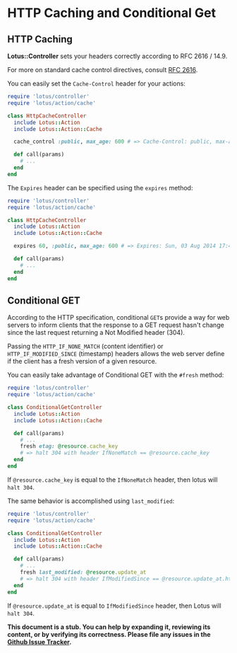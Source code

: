 # HTTP Caching and Conditional Get

## HTTP Caching

__Lotus::Controller__ sets your headers correctly according to RFC 2616 / 14.9.

For more on standard cache control directives, consult
[RFC 2616](http://tools.ietf.org/html/rfc2616#section-14.9.1).

You can easily set the `Cache-Control` header for your actions:

```ruby
require 'lotus/controller'
require 'lotus/action/cache'

class HttpCacheController
  include Lotus::Action
  include Lotus::Action::Cache

  cache_control :public, max_age: 600 # => Cache-Control: public, max-age=600

  def call(params)
    # ...
  end
end
```

The `Expires` header can be specified using the `expires` method:

```ruby
require 'lotus/controller'
require 'lotus/action/cache'

class HttpCacheController
  include Lotus::Action
  include Lotus::Action::Cache

  expires 60, :public, max_age: 600 # => Expires: Sun, 03 Aug 2014 17:47:02 GMT, Cache-Control: public, max-age=600

  def call(params)
    # ...
  end
end
```

## Conditional GET

According to the HTTP specification, conditional `GET`s provide a way for web
servers to inform clients that the response to a GET request hasn't change
since the last request returning a Not Modified header (304).

Passing the `HTTP_IF_NONE_MATCH` (content identifier) or
`HTTP_IF_MODIFIED_SINCE` (timestamp) headers allows the web server define if
the client has a fresh version of a given resource.

You can easily take advantage of Conditional GET with the `#fresh` method:

```ruby
require 'lotus/controller'
require 'lotus/action/cache'

class ConditionalGetController
  include Lotus::Action
  include Lotus::Action::Cache

  def call(params)
    # ...
    fresh etag: @resource.cache_key
    # => halt 304 with header IfNoneMatch == @resource.cache_key
  end
end
```

If `@resource.cache_key` is equal to the `IfNoneMatch` header, then lotus will
`halt 304`.

The same behavior is accomplished using `last_modified`:

```ruby
require 'lotus/controller'
require 'lotus/action/cache'

class ConditionalGetController
  include Lotus::Action
  include Lotus::Action::Cache

  def call(params)
    # ...
    fresh last_modified: @resource.update_at
    # => halt 304 with header IfModifiedSince == @resource.update_at.httpdate
  end
end
```

If `@resource.update_at` is equal to `IfModifiedSince` header, then Lotus will
`halt 304`.

**This document is a stub. You can help by expanding it, reviewing its content,
or by verifying its correctness. Please file any issues in the
[Github Issue Tracker](https://github.com/lotus/docs/issues).**

